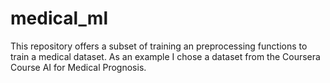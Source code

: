 # medical_ml
This repository offers a subset of training an preprocessing functions to train a medical dataset. As an example I chose a dataset from the Coursera Course AI for Medical Prognosis.
